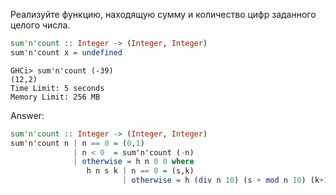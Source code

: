 Реализуйте функцию, находящую сумму и количество цифр заданного целого числа.

```haskell
sum'n'count :: Integer -> (Integer, Integer)
sum'n'count x = undefined
```

```
GHCi> sum'n'count (-39)
(12,2)
Time Limit: 5 seconds
Memory Limit: 256 MB
```

Answer:

```haskell
sum'n'count :: Integer -> (Integer, Integer)
sum'n'count n | n == 0 = (0,1)
              | n < 0  = sum'n'count (-n)
              | otherwise = h n 0 0 where
                 h n s k | n == 0 = (s,k)
                         | otherwise = h (div n 10) (s + mod n 10) (k+1)
```
